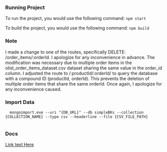 
### Running Project

To run the project, you would use the following command:
`npm start`

To build the project, you would use the following command:
`npm build`


### Note


I made a change to one of the routes, specifically DELETE: /order_items/:orderId. I apologize for any inconvenience in advance. The modification was necessary due to multiple order items in the olist_order_items_dataset.csv dataset sharing the same value in the order_id column. I adjusted the route to /:productId/:orderId/ to query the database with a compound ID (productId, orderId). This prevents the deletion of multiple order items that share the same orderId. Once again, I apologize for any inconvenience caused.

### Import Data

```
  mongoimport.exe --uri "{DB_URL}" --db simpleBKs --collection {COLLECTION_NAME} --type csv --headerline --file {CSV_FILE_PATH}
  
```

### Docs
[Link text Here](https://documenter.getpostman.com/view/14123497/2s9YeD9DCh#2b2fee80-4369-49c3-a4e9-1da312c86bb1)
